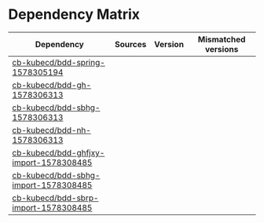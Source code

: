 # Dependency Matrix

Dependency | Sources | Version | Mismatched versions
---------- | ------- | ------- | -------------------
[cb-kubecd/bdd-spring-1578305194](https://github.com/cb-kubecd/bdd-spring-1578305194.git) |  | []() | 
[cb-kubecd/bdd-gh-1578306313](https://github.com/cb-kubecd/bdd-gh-1578306313.git) |  | []() | 
[cb-kubecd/bdd-sbhg-1578306313](https://github.com/cb-kubecd/bdd-sbhg-1578306313.git) |  | []() | 
[cb-kubecd/bdd-nh-1578306313](https://github.com/cb-kubecd/bdd-nh-1578306313.git) |  | []() | 
[cb-kubecd/bdd-ghfjxy-import-1578308485](https://github.com/cb-kubecd/bdd-ghfjxy-import-1578308485.git) |  | []() | 
[cb-kubecd/bdd-sbhg-import-1578308485](https://github.com/cb-kubecd/bdd-sbhg-import-1578308485.git) |  | []() | 
[cb-kubecd/bdd-sbrp-import-1578308485](https://github.com/cb-kubecd/bdd-sbrp-import-1578308485.git) |  | []() | 
